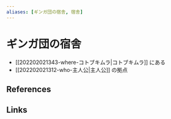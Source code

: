 ```yaml
---
aliases: [ギンガ団の宿舎, 宿舎]
---
```

# ギンガ団の宿舎

- [[202202021343-where-コトブキムラ|コトブキムラ]] にある
- [[202202021312-who-主人公|主人公]] の拠点

## References



## Links


